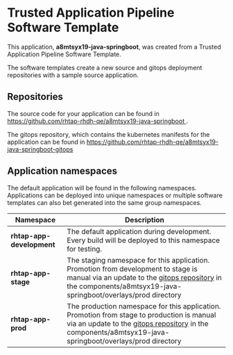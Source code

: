 # Trusted Application Pipeline Software Template

This application, **a8mtsyx19-java-springboot**, was created from a Trusted Application Pipeline Software Template.

The software templates create a new source and gitops deployment repositories with a sample source application. 

## Repositories

The source code for your application can be found in [https://github.com/rhtap-rhdh-qe/a8mtsyx19-java-springboot ](https://github.com/rhtap-rhdh-qe/a8mtsyx19-java-springboot ).
 
The gitops repository, which contains the kubernetes manifests for the application can be found in 
[https://github.com/rhtap-rhdh-qe/a8mtsyx19-java-springboot-gitops ](https://github.com/rhtap-rhdh-qe/a8mtsyx19-java-springboot-gitops ) 

## Application namespaces 

The default application will be found in the following namespaces. Applications can be deployed into unique namespaces or multiple software templates can also bet generated into the same group namespaces.  

|  Namespace   |  Description   |  
| -------- | -------- |   
| **rhtap-app-development** | The default application during development. Every build will be deployed to this namespace for testing. | 
| **rhtap-app-stage** | The staging namespace for this application. Promotion from development to stage is manual via an update to the [gitops repository](https://github.com/rhtap-rhdh-qe/a8mtsyx19-java-springboot-gitops ) in the components/a8mtsyx19-java-springboot/overlays/prod directory |  
| **rhtap-app-prod** | The production namespace for this application. Promotion from stage to production is manual via an update to the [gitops repository](https://github.com/rhtap-rhdh-qe/a8mtsyx19-java-springboot-gitops ) in the components/a8mtsyx19-java-springboot/overlays/prod directory | 